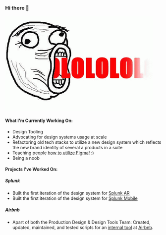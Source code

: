 ### Hi there 👋

![Lul](https://github.com/timsully/memes/blob/master/lul.gif)

#### What I'm Currently Working On:
- Design Tooling
- Advocating for design systems usage at scale
- Refactoring old tech stacks to utilize a new design system which reflects the new brand identity of several a products in a suite
- Teaching people [how to utilize Figma](https://www.youtube.com/channel/UCTGmiyXawbVmFJjpiYSw0Gw?view_as=subscriber)! :)
- Being a noob

#### Projects I've Worked On:
##### Splunk
- Built the first iteration of the design system for [Splunk AR](https://apps.apple.com/us/app/splunk-ar/id1420233757)
- Built the first iteration of the design system for [Splunk Mobile](https://apps.apple.com/us/app/splunk-mobile/id1420299852)

##### Airbnb
- Apart of both the Production Design & Design Tools Team: Created, updated, maintained, and tested scripts for an [internal tool](https://airbnb.design/airshots-discovering-a-workflow-for-app-screenshots/) at [Airbnb](https://www.fastcompany.com/3060312/airbnbs-secret-tool-for-designing-for-every-person-on-the-planet).

<!--
**timsully/timsully** is a ✨ _special_ ✨ repository because its `README.md` (this file) appears on your GitHub profile.

Here are some ideas to get you started:

- 🔭 I’m currently working on ...
- 🌱 I’m currently learning ...
- 👯 I’m looking to collaborate on ...
- 🤔 I’m looking for help with ...
- 💬 Ask me about ...
- 📫 How to reach me: ...
- 😄 Pronouns: ...
- ⚡ Fun fact: ...
-->
